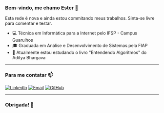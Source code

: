 ### Bem-vindo, me chamo Ester 👋

Esta rede é nova e ainda estou commitando meus trabalhos. Sinta-se livre para comentar e testar.
- 💻 Técnica em Informática para a Internet pelo IFSP - Campus Guarulhos
- 🎓 Graduada em Análise e Desenvolvimento de Sistemas pela FIAP
- 🌱 Atualmente estou estudando o livro "Entendendo Algoritmos" do Aditya Bhargava

---

### Para me contatar 📫

[![LinkedIn](https://img.shields.io/badge/LinkedIn-blue?style=flat-square&logo=linkedin&logoColor=white)]([https://www.linkedin.com/in/seu-perfil-linkedin/](https://www.linkedin.com/in/ester-quintino/))
[![Email](https://img.shields.io/badge/Email-blue?style=flat-square&logo=gmail&logoColor=white)](mailto:esterqdasilva@outlook.com)
[![GitHub](https://img.shields.io/badge/GitHub-181717?style=flat-square&logo=github&logoColor=white)]([https://github.com/seu-usuario](https://github.com/esterquintino))

---

### Obrigada! 👋

<!--
**esterquintino/esterquintino** is a ✨ _special_ ✨ repository because its `README.md` (this file) appears on your GitHub profile.

Here are some ideas to get you started:

- 🔭 I’m currently working on ...
- 🌱 I’m currently learning ...
- 👯 I’m looking to collaborate on ...
- 🤔 I’m looking for help with ...
- 💬 Ask me about ...
- 📫 How to reach me: ...
- 😄 Pronouns: ...
- ⚡ Fun fact: ...
-->
